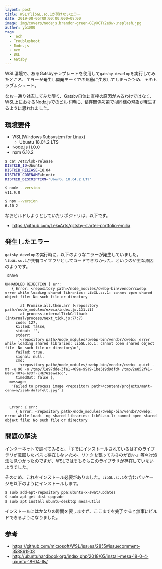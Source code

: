 ```yaml
---
layout: post
title: WSLでlibGL.so.1が開けないエラー
date: 2019-08-05T00:00:00.000+09:00
image: img/covers/nodejs.brandon-green-GEyXGTY2e9w-unsplash.jpg
author: yo1000
tags:
  - Tech
  - Troubleshoot
  - Node.js
  - NVM
  - WSL
  - Gatsby
---
```


WSL環境で、あるGatsbyテンプレートを使用して`gatsby develop`を実行してみたところ、エラーが発生し開発モードでの起動に失敗してしまったため、そのトラブルシュート。

なお一通り対応してみた限り、Gatsby自体に直接の原因があるわけではなく、WSL上におけるNode.jsでのビルド時に、依存関係次第では同様の現象が発生するように思われました。


## 環境要件
- WSL(Windows Subsystem for Linux)
  - Ubuntu 18.04.2 LTS
- Node.js 11.0.0
- npm 6.10.2

```bash
$ cat /etc/lsb-release
DISTRIB_ID=Ubuntu
DISTRIB_RELEASE=18.04
DISTRIB_CODENAME=bionic
DISTRIB_DESCRIPTION="Ubuntu 18.04.2 LTS"

$ node --version
v11.0.0

$ npm --version
6.10.2
```

なおビルドしようとしていたリポジトリは、以下です。
- https://github.com/LekoArts/gatsby-starter-portfolio-emilia


## 発生したエラー
`gatsby develop`の実行時に、以下のようなエラーが発生していました。`libGL.so.1`が共有ライブラリとしてロードできなかった、というのが主な原因のようです。

```
 ERROR

UNHANDLED REJECTION { err:
   { Error: <repository path>/node_modules/cwebp-bin/vendor/cwebp: error while loading shared libraries: libGL.so.1: cannot open shared object file: No such file or directory

       at Promise.all.then.arr (<repository path>/node_modules/execa/index.js:231:11)
       at process.internalTickCallback (internal/process/next_tick.js:77:7)
     code: 127,
     killed: false,
     stdout: '',
     stderr:
      '<repository path>/node_modules/cwebp-bin/vendor/cwebp: error while loading shared libraries: libGL.so.1: cannot open shared object file: No such file or directory\n',
     failed: true,
     signal: null,
     cmd:
      '<repository path>/node_modules/cwebp-bin/vendor/cwebp -quiet -mt -q 90 -o /tmp/71e97dde-3fe1-469e-9989-1be519d9dfd4 /tmp/2e852fe1-b07a-407e-b33f-c4b7626ed1cc',
     timedOut: false },
  message:
   'Failed to process image <repository path>/content/projects/matt-cannon/isak-dalsfelt.jpg' }



  Error: { err:
     { Error: <repository path>/node_modules/cwebp-bin/vendor/cwebp: error while loadi  ng shared libraries: libGL.so.1: cannot open shared object file: No such file or directory
```

## 問題の解決
インターネットで調べてみると、「すでにインストールされているはずのライブラリが意図したパスに存在しないため、リンクを張ってみるのが良い」等の対処法も見つかったのですが、WSLではそもそもこのライブラリが存在していないようでした。

そのため、これをインストール必要がありました。`libGL.so.1`を含むパッケージを以下のようにインストールします。

```bash
$ sudo add-apt-repository ppa:ubuntu-x-swat/updates
$ sudo apt-get dist-upgrade
$ sudo apt install ubuntu-desktop mesa-utils
```

インストールにはかなりの時間を要しますが、ここまでを完了すると無事にビルドできるようになりました。


## 参考
- https://github.com/microsoft/WSL/issues/2855#issuecomment-358861903
- http://ubuntuhandbook.org/index.php/2018/05/install-mesa-18-0-4-ubuntu-18-04-lts/

